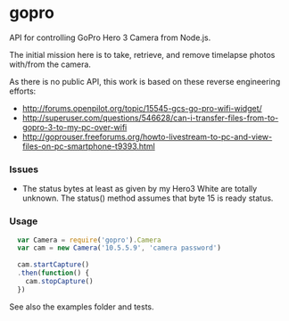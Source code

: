 gopro
========

API for controlling GoPro Hero 3 Camera from Node.js.

The initial mission here is to take, retrieve, and remove timelapse photos with/from the camera.

As there is no public API, this work is based on these reverse engineering efforts:
- http://forums.openpilot.org/topic/15545-gcs-go-pro-wifi-widget/
- http://superuser.com/questions/546628/can-i-transfer-files-from-to-gopro-3-to-my-pc-over-wifi
- http://goprouser.freeforums.org/howto-livestream-to-pc-and-view-files-on-pc-smartphone-t9393.html

### Issues

- The status bytes at least as given by my Hero3 White are totally unknown. The status() method assumes that byte 15 is ready status.

### Usage

```javascript
  var Camera = require('gopro').Camera
  var cam = new Camera('10.5.5.9', 'camera password')
  
  cam.startCapture()
  .then(function() {
    cam.stopCapture()
  })
```

See also the examples folder and tests.

